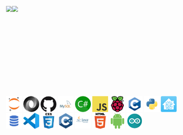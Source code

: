 <!--
### Hi there 👋
-->

<a href="https://github.com/scheric">
  <img align="left" with="500" src="https://github-readme-stats.vercel.app/api?username=scheric&show_icons=true&hide_border=true" />
</a>

<a href="https://github.com/scheric">
  <img align="left" with="500"  src="https://github-readme-stats.vercel.app/api/top-langs/?username=scheric&hide_border=true" />
</a>



<br/><br/><br/><br/><br/><br/><br/><br/>
---

<a href="../../../../topics/jupyter-notebook"><img border="0" src="https://raw.githubusercontent.com/github/explore/80688e429a7d4ef2fca1e82350fe8e3517d3494d/topics/jupyter-notebook/jupyter-notebook.png" width="43px"></a>
<a href="../../../../topics/json"><img border="0" src="https://raw.githubusercontent.com/github/explore/80688e429a7d4ef2fca1e82350fe8e3517d3494d/topics/json/json.png" width="43px"></a>
<a href="../../../../topics/github"><img border="0" src="https://raw.githubusercontent.com/github/explore/78df643247d429f6cc873026c0622819ad797942/topics/github/github.png" width="43px"></a>
<a href="../../../../topics/mysql"><img border="0" src="https://raw.githubusercontent.com/github/explore/80688e429a7d4ef2fca1e82350fe8e3517d3494d/topics/mysql/mysql.png" width="43px"></a>
<a href="../../../../topics/csharp"><img border="0" src="https://raw.githubusercontent.com/github/explore/80688e429a7d4ef2fca1e82350fe8e3517d3494d/topics/csharp/csharp.png" width="43px"></a>
<a href="../../../../topics/javascript"><img border="0" src="https://raw.githubusercontent.com/github/explore/80688e429a7d4ef2fca1e82350fe8e3517d3494d/topics/javascript/javascript.png" width="43px"></a>
<a href="../../../../topics/raspberry-pi"><img border="0" src="https://raw.githubusercontent.com/github/explore/80688e429a7d4ef2fca1e82350fe8e3517d3494d/topics/raspberry-pi/raspberry-pi.png" width="43px"></a>
<a href="../../../../topics/c"><img border="0" src="https://raw.githubusercontent.com/github/explore/80688e429a7d4ef2fca1e82350fe8e3517d3494d/topics/c/c.png" width="43px"></a>
<a href="../../../../topics/python"><img border="0" src="https://raw.githubusercontent.com/github/explore/80688e429a7d4ef2fca1e82350fe8e3517d3494d/topics/python/python.png" width="43px"></a>
<a href="../../../../topics/home-assistant"><img border="0" src="https://raw.githubusercontent.com/github/explore/1c6590bcecae757172108275aedd0b75680d8f1a/topics/home-assistant/home-assistant.png" width="43px"></a>
<a href="../../../../topics/sql"><img border="0" src="https://raw.githubusercontent.com/github/explore/80688e429a7d4ef2fca1e82350fe8e3517d3494d/topics/sql/sql.png" width="43px"></a>
<a href="../../../../topics/visual-studio-code"><img border="0" src="https://raw.githubusercontent.com/github/explore/80688e429a7d4ef2fca1e82350fe8e3517d3494d/topics/visual-studio-code/visual-studio-code.png" width="43px"></a>
<a href="../../../../topics/css"><img border="0" src="https://raw.githubusercontent.com/github/explore/80688e429a7d4ef2fca1e82350fe8e3517d3494d/topics/css/css.png" width="43px"></a>
<a href="../../../../topics/cpp"><img border="0" src="https://raw.githubusercontent.com/github/explore/80688e429a7d4ef2fca1e82350fe8e3517d3494d/topics/cpp/cpp.png" width="43px"></a>
<a href="../../../../topics/java"><img border="0" src="https://raw.githubusercontent.com/github/explore/80688e429a7d4ef2fca1e82350fe8e3517d3494d/topics/java/java.png" width="43px"></a>
<a href="../../../../topics/html"><img border="0" src="https://raw.githubusercontent.com/github/explore/80688e429a7d4ef2fca1e82350fe8e3517d3494d/topics/html/html.png" width="43px"></a>
<a href="../../../../topics/android"><img border="0" src="https://raw.githubusercontent.com/github/explore/80688e429a7d4ef2fca1e82350fe8e3517d3494d/topics/android/android.png" width="43px"></a>
<a href="../../../../topics/arduino"><img border="0" src="https://raw.githubusercontent.com/github/explore/80688e429a7d4ef2fca1e82350fe8e3517d3494d/topics/arduino/arduino.png" width="43px"></a>


<!--
<a href="https://github.com/scheric">
  <img align="bottem" src="https://github-readme-stats.vercel.app/api?username=scheric&show_icons=true&hide_border=true&include_all_commits=true" />
</a>
-->
<!--
**scheric/scheric** is a ✨ _special_ ✨ repository because its `README.md` (this file) appears on your GitHub profile.

Here are some ideas to get you started:

- 🔭 I’m currently working on ...
- 🌱 I’m currently learning ...
- 👯 I’m looking to collaborate on ...
- 🤔 I’m looking for help with ...
- 💬 Ask me about ...
- 📫 How to reach me: ...
- 😄 Pronouns: ...
- ⚡ Fun fact: ...
-->
